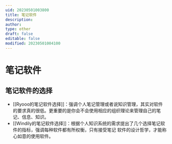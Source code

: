 ```yaml
---
uid: 20230501003800
title: 笔记软件
description: 
author: 
type: other
draft: false
editable: false
modified: 20230501004100
---
```


# 笔记软件

## 笔记软件的选择

- [[Ryooo的笔记软件选择]]：强调个人笔记管理或者说知识管理，其实对软件的要求真的很低。更重要的是你会不会使用相应的组织理论来管理自己的笔记、信息、知识。
- [[Windily的笔记软件选择]]：根据个人知识系统的需求提出了几个选择笔记软件的指标，强调每种软件都有所权衡，只有接受笔记 软件的设计哲学，才能称心如意的使用软件。